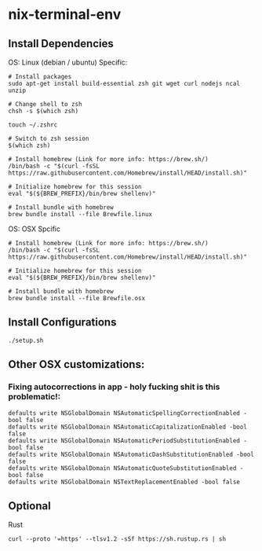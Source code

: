 # nix-terminal-env

## Install Dependencies

OS: Linux (debian / ubuntu) Specific:
```
# Install packages
sudo apt-get install build-essential zsh git wget curl nodejs ncal unzip

# Change shell to zsh
chsh -s $(which zsh)

touch ~/.zshrc

# Switch to zsh session
$(which zsh)

# Install homebrew (Link for more info: https://brew.sh/)
/bin/bash -c "$(curl -fsSL https://raw.githubusercontent.com/Homebrew/install/HEAD/install.sh)"

# Initialize homebrew for this session
eval "$(${BREW_PREFIX}/bin/brew shellenv)"

# Install bundle with homebrew
brew bundle install --file Brewfile.linux
```

OS: OSX Spcific
```
# Install homebrew (Link for more info: https://brew.sh/)
/bin/bash -c "$(curl -fsSL https://raw.githubusercontent.com/Homebrew/install/HEAD/install.sh)"

# Initialize homebrew for this session
eval "$(${BREW_PREFIX}/bin/brew shellenv)"

# Install bundle with homebrew
brew bundle install --file Brewfile.osx
```

## Install Configurations
```
./setup.sh
```

## Other OSX customizations:

### Fixing autocorrections in app - holy fucking shit is this problematic!:
```
defaults write NSGlobalDomain NSAutomaticSpellingCorrectionEnabled -bool false
defaults write NSGlobalDomain NSAutomaticCapitalizationEnabled -bool false
defaults write NSGlobalDomain NSAutomaticPeriodSubstitutionEnabled -bool false
defaults write NSGlobalDomain NSAutomaticDashSubstitutionEnabled -bool false
defaults write NSGlobalDomain NSAutomaticQuoteSubstitutionEnabled -bool false
defaults write NSGlobalDomain NSTextReplacementEnabled -bool false
```

## Optional

Rust
```
curl --proto '=https' --tlsv1.2 -sSf https://sh.rustup.rs | sh
```

